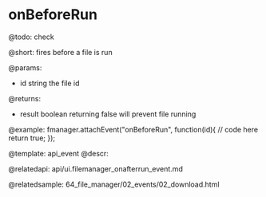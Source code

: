 onBeforeRun
=============

@todo:
	check

@short:
	fires before a file is run

@params:

- id		string			the file id

@returns:

- result		boolean			returning false will prevent file running


@example:
fmanager.attachEvent("onBeforeRun", function(id){
	// code here
    return true;
});

@template:	api_event
@descr:

@relatedapi:
api/ui.filemanager_onafterrun_event.md

@relatedsample:
64_file_manager/02_events/02_download.html